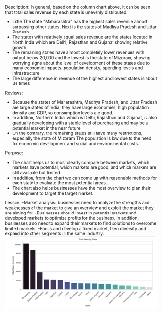Description: In general, based on the column chart above, it can be seen that total sales revenue by each state is unevenly distributed.
- Little The state "Maharashtra" has the highest sales revenue almost surpassing other states. Next is the states of Madhya Pradesh and Uttar Pradesh
- The states with relatively equal sales revenue are the states located in North India which are Delhi, Rajasthan and Gujanat showing relative growth.
- The remaining states have almost completely lower revenues with output below 20,000 and the lowest is the state of Mizoram, showing worrying signs about the level of development of these states due to many economic impacts. population density, spending levels and infrastructure
- The large difference in revenue of the highest and lowest states is about 34 times

Reviews: 
- Because the states of Maharashtra, Madhya Pradesh, and Uttar Pradesh are large states of India, they have large economies, high population density and GDP, so consumption levels are good.
- In addition, Northern India, which is Delhi, Rajasthan and Gujanat, is also gradually developing with a stable level of purchasing and may be a potential market in the near future.
- On the contrary, the remaining states still have many restrictions, especially the state of Mizoram The population is low due to the need for economic development and social and environmental costs.
  
Purpose: 
- The chart helps us to most clearly compare between markets, which markets have potential, which markets are good, and which markets are still available but limited.
- In addition, from the chart we can come up with reasonable methods for each state to evaluate the most potential areas.
- The chart also helps businesses have the most overview to plan their development to target the target market.

Lesson:
-Market analysis: businesses need to analyze the strengths and weaknesses of the market to give an overview and exploit the market they are aiming for.
-Businesses should invest in potential markets and developed markets to optimize profits for the business. In addition, businesses also need to expand their markets to find solutions to overcome limited markets.
-Focus and develop a fixed market, then diversify and expand into other segments in the same industry.
![Bar Chart](image/bar2.jpg)

